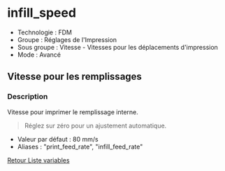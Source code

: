 # infill_speed

* Technologie : FDM
* Groupe : Réglages de l'Impression
* Sous groupe : Vitesse - Vitesses pour les déplacements d'impression
* Mode : Avancé

## Vitesse pour les remplissages

### Description

Vitesse pour imprimer le remplissage interne.

> Réglez sur zéro pour un ajustement automatique.

* Valeur par défaut : 80 mm/s
* Aliases :  "print_feed_rate", "infill_feed_rate"


[Retour Liste variables](variable_list.md)